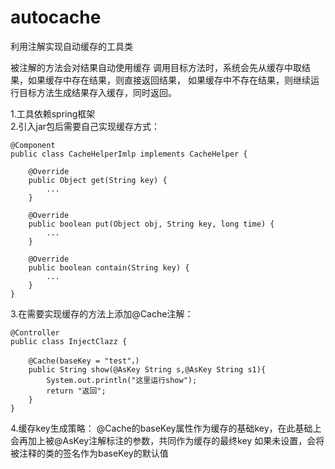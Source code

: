 # autocache
利用注解实现自动缓存的工具类

被注解的方法会对结果自动使用缓存
调用目标方法时，系统会先从缓存中取结果，如果缓存中存在结果，则直接返回结果，
如果缓存中不存在结果，则继续运行目标方法生成结果存入缓存，同时返回。


1.工具依赖spring框架  
2.引入jar包后需要自己实现缓存方式：

```
@Component  
public class CacheHelperImlp implements CacheHelper {

    @Override
    public Object get(String key) {
        ...
    }

    @Override
    public boolean put(Object obj, String key, long time) {
        ...
    }

    @Override
    public boolean contain(String key) {
        ...
    }
}
```


3.在需要实现缓存的方法上添加@Cache注解：  
  
```
@Controller     
public class InjectClazz {

    @Cache(baseKey = "test"，)
    public String show(@AsKey String s,@AsKey String s1){
        System.out.println("这里运行show");
        return "返回";
    }
}
```

4.缓存key生成策略：
      @Cache的baseKey属性作为缓存的基础key，在此基础上会再加上被@AsKey注解标注的参数，共同作为缓存的最终key
      如果未设置，会将被注释的类的签名作为baseKey的默认值
